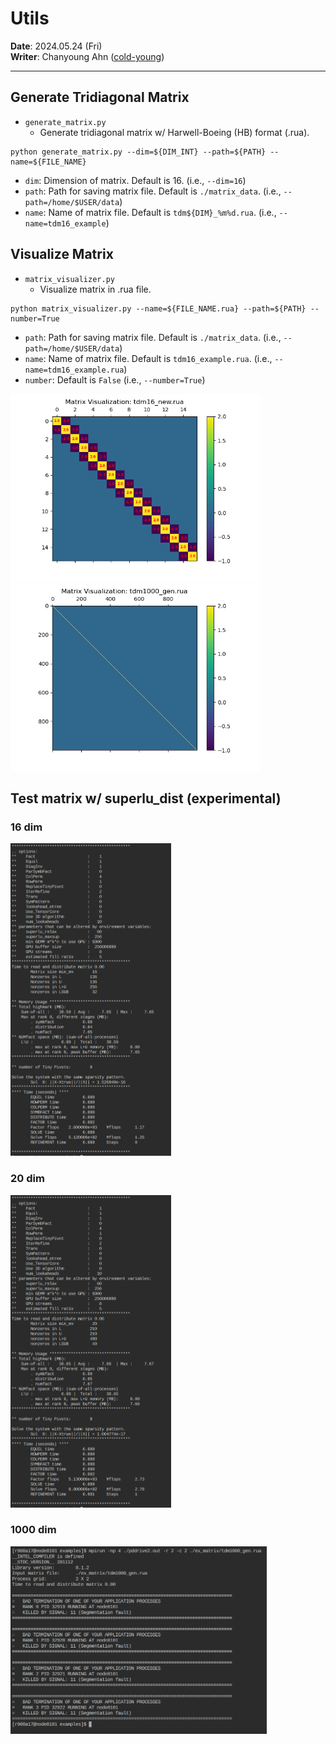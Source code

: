 # Utils
**Date**: 2024.05.24 (Fri) <br>
**Writer**: Chanyoung Ahn ([cold-young](https://github.com/cold-young))

___

## Generate Tridiagonal Matrix
- `generate_matrix.py`
  - Generate tridiagonal matrix w/ Harwell-Boeing (HB) format (.rua).
  
```shell
python generate_matrix.py --dim=${DIM_INT} --path=${PATH} --name=${FILE_NAME}
```
- `dim`: Dimension of matrix. Default is 16. (i.e., `--dim=16`)
- `path`: Path for saving matrix file. Default is `./matrix_data`. (i.e., `--path=/home/$USER/data`)
- `name`: Name of matrix file. Default is `tdm${DIM}_%m%d.rua`. (i.e., `--name=tdm16_example`)

## Visualize Matrix 
- `matrix_visualizer.py`
  - Visualize matrix in .rua file.
  
```shell
python matrix_visualizer.py --name=${FILE_NAME.rua} --path=${PATH} --number=True
```
- `path`: Path for saving matrix file. Default is `./matrix_data`. (i.e., `--path=/home/$USER/data`)
- `name`: Name of matrix file. Default is `tdm16_example.rua`. (i.e., `--name=tdm16_example.rua`)
- `number`: Default is `False` (i.e., `--number=True`)

<img src="../../img/HPC_util_01.png" height=300>
<img src="../../img/HPC_util_02.png" height=300>

## Test matrix w/ superlu_dist (experimental)
### 16 dim
<img src="../../img/240524_superlu_16dim.png" height=500>

### 20 dim
<img src="../../img/240524_superlu_20dim.png" height=500>

### 1000 dim
<img src="../../img/240524_superlu_1000dim.png" height=300>

